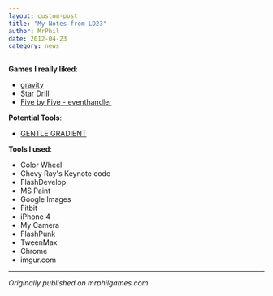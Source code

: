 ```yaml
---
layout: custom-post
title: "My Notes from LD23"
author: MrPhil
date: 2012-04-23
category: news
---
```


**Games I really liked**:

- [gravity](http://www.remiboutin.com/ludum/WebPlayer.html "gravity ")
- [Star Drill](http://www.ludumdare.com/compo/ludum-dare-23/?action=preview&uid=11478)
- [Five by Five - eventhandler](http://www.ludumdare.com/compo/ludum-dare-23/?action=preview&uid=11846)

**Potential Tools**:

- [GENTLE GRADIENT](http://www.foddy.net/2010/10/gentle-gradient/)

**Tools I used**:

- Color Wheel
- Chevy Ray's Keynote code
- FlashDevelop
- MS Paint
- Google Images
- Fitbit
- iPhone 4
- My Camera
- FlashPunk
- TweenMax
- Chrome
- imgur.com

---
*Originally published on mrphilgames.com*
